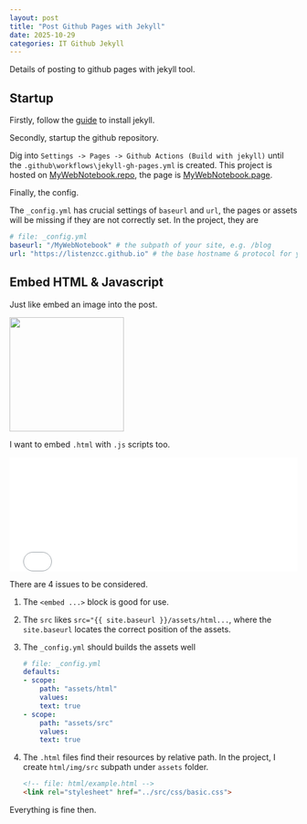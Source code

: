 ```yaml
---
layout: post
title: "Post Github Pages with Jekyll"
date: 2025-10-29
categories: IT Github Jekyll
---
```

Details of posting to github pages with jekyll tool.

## Startup

Firstly, follow the [guide][jekyll-docs] to install jekyll.

Secondly, startup the github repository.

Dig into `Settings -> Pages -> Github Actions (Build with jekyll)`
until the `.github\workflows\jekyll-gh-pages.yml` is created.
This project is hosted on [MyWebNotebook.repo][project-repository],
the page is [MyWebNotebook.page][project-page].

Finally, the config.

The `_config.yml` has crucial settings of `baseurl` and `url`,
the pages or assets will be missing if they are not correctly set.
In the project, they are

```yml
# file: _config.yml
baseurl: "/MyWebNotebook" # the subpath of your site, e.g. /blog
url: "https://listenzcc.github.io" # the base hostname & protocol for your site, e.g. http://example.com
```

## Embed HTML & Javascript

Just like embed an image into the post.

<p>
<image src="{{ site.baseurl }}/assets/img/brain.png" height="200" />
</p>

I want to embed `.html` with `.js` scripts too.

<embed type="text/html" src="{{ site.baseurl }}/assets/html/example.html" width="100%" height="200px">

There are 4 issues to be considered.

1. The `<embed ...>` block is good for use.
2. The `src` likes `src="{{ site.baseurl }}/assets/html...`, where the `site.baseurl` locates the correct position of the assets.
3. The `_config.yml` should builds the assets well

    ```yml
    # file: _config.yml
    defaults:
    - scope:
        path: "assets/html"
        values:
        text: true
    - scope:
        path: "assets/src"
        values:
        text: true
    ```

4. The `.html` files find their resources by relative path.
    In the project, I create `html/img/src` subpath under `assets` folder.

    ```html
    <!-- file: html/example.html -->
    <link rel="stylesheet" href="../src/css/basic.css">
    ```

Everything is fine then.

[jekyll-docs]: https://jekyllrb.com/docs/
[project-repository]: https://github.com/listenzcc/MyWebNotebook
[project-page]: https://listenzcc.github.io/MyWebNotebook/
